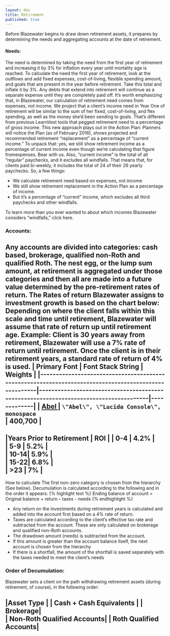 ```yaml
---
layout: doc
title: Retirement
published: true
---
```

Before Blazewater begins to draw down retirement assets, it prepares by determining the needs and aggregating accounts at the date of retirement. 
 
#### Needs:
The need is determined by taking the need from the first year of retirement and increasing it by 3% for inflation every year until mortality age is reached. To calculate the need the first year of retirement, look at the outflows and add fixed expenses, cost-of-living, flexible spending amount, and goals that are present in the year before retirement. Take this total and inflate it by 3%. Any debts that extend into retirement will continue as a separate expense until they are completely paid off.
It’s worth emphasizing that, in Blazewater, our calculation of retirement need comes from expenses, not income. We project that a client’s income need in Year One of retirement will be similar to the sum of her fixed, cost-of-living, and flex spending, as well as the money she’d been sending to goals. That’s different from previous LearnVest tools that pegged retirement need to a percentage of gross income.
This new approach plays out in the Action Plan: Planners will notice the Plan (as of February 2016), shows projected and recommended retirement “replacement” as a percentage of “current income.” To unpack that: yes, we still show retirement income as a percentage of current income even though we’re calculating that figure fromexpenses. Bear with us. Also, “current income” is the total of all “regular” paychecks, and it excludes all windfalls. That means that, for clients paid bi-weekly, it includes the total of 24 of their 26 yearly paychecks.
So, a few things:
- We calculate retirement need based on expenses, not income
- We still show retirement replacement in the Action Plan as a percentage of income.
- But it’s a percentage of “current” income, which excludes all third paychecks and other windfalls. 

To learn more than you ever wanted to about which incomes Blazewater considers “windfalls,” click here.

### Accounts:
 
Any accounts are divided into categories: cash based, brokerage, qualified non-Roth and qualified Roth. The nest egg, or the lump sum amount, at retirement is aggregated under those categories and then all are made into a future value determined by the pre-retirement rates of return. 
The Rates of return Blazewater assigns to investment growth is based on the chart below: Depending on where the client falls within this scale and time until retirement, Blazewater will assume that rate of return up until retirement age. 
Example: Client is 30 years away from retirement, Blazewater will use a 7% rate of return until retirement. 
Once the client is in their retirement years, a standard rate of return of 4% is used.
| Primary Font                                                                                        | Font Stack String                                                                    | Weights     |
|-----------------------------------------------------------------------------------------------------|--------------------------------------------------------------------------------------|-------------|
| [Abel                  ](https://www.google.com/fonts/specimen/Abel                               ) | `\"Abel\", \"Lucida Console\", monospace                                           ` | 400,700     |
---

 |Years Prior to Retirement | ROI |
 | 0-4  | 4.2% |   
 | 5-9  | 5.2% |   
 | 10-14| 5.9% |  
 | 15-22| 6.8% |   
 | >23  | 7% |
 ---


How to calculate
The first non-zero category is chosen from the hierarchy (See below).  Decumulation is calculated according to the following and in the order it appears:
{% highlight text %}
Ending balance of account = Original balance + return – taxes - needs
{% endhighlight %}
- Any return on the investments during retirement years is calculated and added into the account first based on a 4% rate of return.
- Taxes are calculated according to the client’s effective tax rate and subtracted from the account. These are only calculated on brokerage and qualified non-Roth accounts.
- The drawdown amount (needs) is subtracted from the account.
- If this amount is greater than the account balance itself, the next account is chosen from the hierarchy
- If there is a shortfall, the amount of the shortfall is saved separately with the taxes needed to meet the client’s needs

### Order of Decumulation:

Blazewater sets a client on the path withdrawing retirement assets (during retirement, of course), in the following order:

|Asset Type |
| Cash + Cash Equivalents |
| Brokerage|  
| Non-Roth Qualified Accounts| 
| Roth Qualified Accounts|
---





